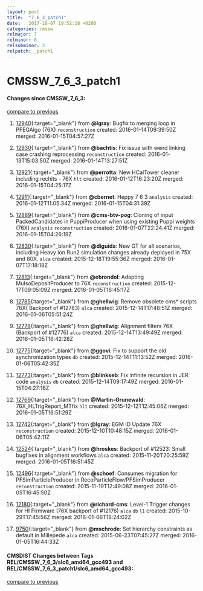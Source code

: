 ```yaml
---
layout: post
title:  "7_6_3_patch1"
date:   2017-10-07 19:52:18 +0200
categories: cmssw
relmajor: 7
relminor: 6
relsubminor: 3
relpatch: _patch1
---
```


# CMSSW_7_6_3_patch1
#### Changes since CMSSW_7_6_3:

[compare to previous](https://github.com/cms-sw/cmssw/compare/CMSSW_7_6_3...CMSSW_7_6_3_patch1)



1. [12940](http://github.com/cms-sw/cmssw/pull/12940){:target="_blank"}  from **@lgray**: Bugfix to merging loop in PFEGAlgo (76X) `reconstruction`  created: 2016-01-14T09:39:50Z merged: 2016-01-15T04:57:27Z

1. [12930](http://github.com/cms-sw/cmssw/pull/12930){:target="_blank"}  from **@bachtis**: Fix issue with weird linking case crashing reprocessing `reconstruction`  created: 2016-01-13T15:03:50Z merged: 2016-01-14T13:27:51Z

1. [12921](http://github.com/cms-sw/cmssw/pull/12921){:target="_blank"}  from **@perrotta**: New HCalTower cleaner including rechits - 76X `hlt`  created: 2016-01-12T16:23:20Z merged: 2016-01-15T04:25:17Z

1. [12911](http://github.com/cms-sw/cmssw/pull/12911){:target="_blank"}  from **@cbernet**: Heppy 7 6 3 `analysis`  created: 2016-01-12T11:05:34Z merged: 2016-01-15T04:31:39Z

1. [12889](http://github.com/cms-sw/cmssw/pull/12889){:target="_blank"}  from **@cms-btv-pog**: Cloning of input PackedCandidates in PuppiProducer when using existing Puppi weights (76X) `analysis`  `reconstruction`  created: 2016-01-07T22:24:41Z merged: 2016-01-15T04:26:19Z

1. [12830](http://github.com/cms-sw/cmssw/pull/12830){:target="_blank"}  from **@diguida**: New GT for all scenarios, including Heavy Ion Run2 simulation changes already deployed in 75X and 80X. `alca`  created: 2015-12-18T19:55:36Z merged: 2016-01-07T17:18:18Z

1. [12813](http://github.com/cms-sw/cmssw/pull/12813){:target="_blank"}  from **@ebrondol**: Adapting MuIsoDepositProducer to 76X `reconstruction`  created: 2015-12-17T09:05:09Z merged: 2016-01-05T16:45:17Z

1. [12785](http://github.com/cms-sw/cmssw/pull/12785){:target="_blank"}  from **@ghellwig**: Remove obsolete cms\* scripts 76X( Backport of #12783) `alca`  created: 2015-12-14T17:48:51Z merged: 2016-01-06T05:51:24Z

1. [12778](http://github.com/cms-sw/cmssw/pull/12778){:target="_blank"}  from **@ghellwig**: Alignment filters 76X (Backport of #12776) `alca`  created: 2015-12-14T13:49:49Z merged: 2016-01-05T16:42:28Z

1. [12775](http://github.com/cms-sw/cmssw/pull/12775){:target="_blank"}  from **@ggovi**: Fix to support the old synchronization types `db`  created: 2015-12-14T11:13:52Z merged: 2016-01-06T05:42:35Z

1. [12773](http://github.com/cms-sw/cmssw/pull/12773){:target="_blank"}  from **@blinkseb**: Fix infinite recursion in JER code `analysis`  `db`  created: 2015-12-14T09:17:49Z merged: 2016-01-15T04:27:16Z

1. [12769](http://github.com/cms-sw/cmssw/pull/12769){:target="_blank"}  from **@Martin-Grunewald**: 76X_HLTrigReport_MTfix `hlt`  created: 2015-12-12T12:45:06Z merged: 2016-01-05T16:51:29Z

1. [12742](http://github.com/cms-sw/cmssw/pull/12742){:target="_blank"}  from **@lgray**: EGM ID Update 76X `reconstruction`  created: 2015-12-10T10:48:15Z merged: 2016-01-06T05:42:11Z

1. [12524](http://github.com/cms-sw/cmssw/pull/12524){:target="_blank"}  from **@hroskes**: Backport of #12523: Small bugfixes in alignment workflows `alca`  created: 2015-11-20T20:25:59Z merged: 2016-01-05T16:51:45Z

1. [12496](http://github.com/cms-sw/cmssw/pull/12496){:target="_blank"}  from **@schoef**: Consumes migration for PFSimParticleProducer in RecoParticleFlow/PFSimProducer  `reconstruction`  created: 2015-11-19T12:49:08Z merged: 2016-01-05T16:45:50Z

1. [12180](http://github.com/cms-sw/cmssw/pull/12180){:target="_blank"}  from **@richard-cms**:   Level-1 Trigger changes for HI Firmware (76X backport of #12176) `alca`  `db`  `l1`  created: 2015-10-29T17:45:56Z merged: 2016-01-06T18:24:02Z

1. [9750](http://github.com/cms-sw/cmssw/pull/9750){:target="_blank"}  from **@mschrode**: Set hierarchy constraints as default in Millepede `alca`  created: 2015-06-23T07:45:27Z merged: 2016-01-05T16:44:33Z

#### CMSDIST Changes between Tags REL/CMSSW_7_6_3/slc6_amd64_gcc493 and REL/CMSSW_7_6_3_patch1/slc6_amd64_gcc493:

[compare to previous](https://github.com/cms-sw/cmsdist/compare/REL/CMSSW_7_6_3/slc6_amd64_gcc493...REL/CMSSW_7_6_3_patch1/slc6_amd64_gcc493)


